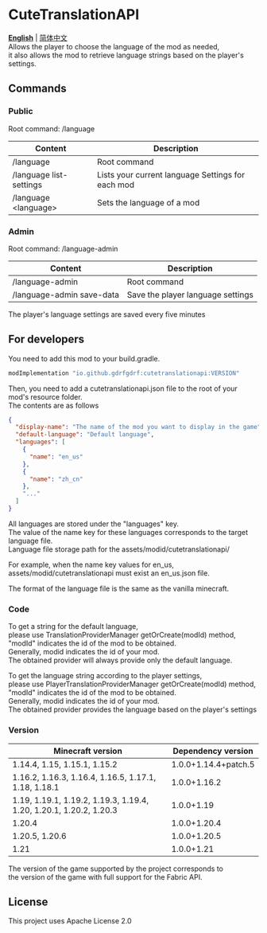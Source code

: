 CuteTranslationAPI
======================
__[English](https://github.com/gdrfgdrf/CuteTranslationAPI/blob/1.14.4/README.md)__ | [简体中文](https://github.com/gdrfgdrf/CuteTranslationAPI/blob/1.14.4/README_ChineseSimplified.md)  
Allows the player to choose the language of the mod as needed,  
it also allows the mod to retrieve language strings based on the player's settings.

Commands
---------------
### Public
Root command: /language

| Content                         | Description                                       |
|---------------------------------|---------------------------------------------------|
| /language                       | Root command                                      |
| /language list-settings         | Lists your current language Settings for each mod |
| /language <mod-id> \<language\> | Sets the language of a mod                        |

### Admin
Root command: /language-admin

| Content                   | Description                       |
|---------------------------|-----------------------------------|
| /language-admin           | Root command                      |
| /language-admin save-data | Save the player language settings |


The player's language settings are saved every five minutes

For developers
----------------
You need to add this mod to your build.gradle.  

```groovy
modImplementation "io.github.gdrfgdrf:cutetranslationapi:VERSION"
```

Then, you need to add a cutetranslationapi.json file to the root of your mod's resource folder.  
The contents are as follows
```json
{
  "display-name": "The name of the mod you want to display in the game",
  "default-language": "Default language",
  "languages": [
    {
      "name": "en_us"
    },
    {
      "name": "zh_cn"
    },
    "..."
  ]
}
```

All languages are stored under the "languages" key.  
The value of the name key for these languages corresponds to the target language file.  
Language file storage path for the assets/modid/cutetranslationapi/

For example, when the name key values for en_us,  
assets/modid/cutetranslationapi must exist an en_us.json file.

The format of the language file is the same as the vanilla minecraft.

### Code
To get a string for the default language,  
please use TranslationProviderManager getOrCreate(modId) method,  
"modId" indicates the id of the mod to be obtained.  
Generally, modid indicates the id of your mod.  
The obtained provider will always provide only the default language.  

To get the language string according to the player settings,  
please use PlayerTranslationProviderManager getOrCreate(modId) method,  
"modId" indicates the id of the mod to be obtained.  
Generally, modid indicates the id of your mod.  
The obtained provider provides the language based on the player's settings


### Version

| Minecraft version                                                  | Dependency version   |
|--------------------------------------------------------------------|----------------------|
| 1.14.4, 1.15, 1.15.1, 1.15.2                                       | 1.0.0+1.14.4+patch.5 |
| 1.16.2, 1.16.3, 1.16.4, 1.16.5, 1.17.1, 1.18, 1.18.1               | 1.0.0+1.16.2         |
| 1.19, 1.19.1, 1.19.2, 1.19.3, 1.19.4, 1.20, 1.20.1, 1.20.2, 1.20.3 | 1.0.0+1.19           |
| 1.20.4                                                             | 1.0.0+1.20.4         |
| 1.20.5, 1.20.6                                                     | 1.0.0+1.20.5         |
| 1.21                                                               | 1.0.0+1.21           |

The version of the game supported by the project corresponds to  
the version of the game with full support for the Fabric API.

License
----------------
This project uses Apache License 2.0

